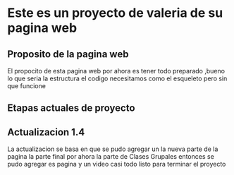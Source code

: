 # Este es un proyecto  de valeria de su pagina web
## Proposito de la pagina web
El propocito de esta pagina web por ahora es tener todo preparado ,bueno lo que seria la estructura el codigo necesitamos como el esqueleto pero sin que funcione 
## Etapas actuales de proyecto 
## Actualizacion 1.4
La actualizacion se basa en que se pudo agregar un la nueva parte de la pagina la parte final por ahora la parte de Clases Grupales  entonces se pudo agregar es pagina y un video casi todo listo para terminar el proyecto 